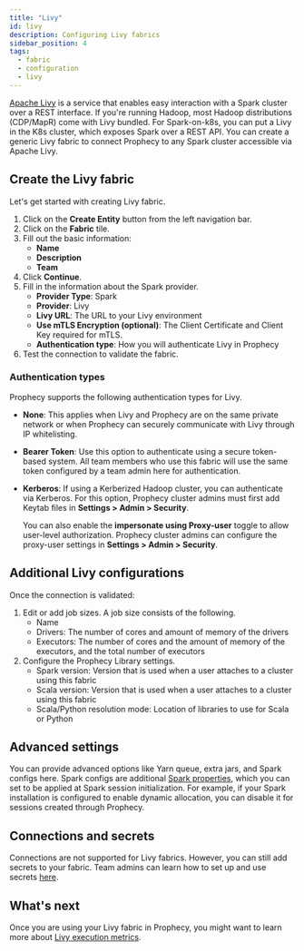 ```yaml
---
title: "Livy"
id: livy
description: Configuring Livy fabrics
sidebar_position: 4
tags:
  - fabric
  - configuration
  - livy
---
```


[Apache Livy](https://livy.apache.org/) is a service that enables easy interaction with a Spark cluster over a REST interface. If you're running Hadoop, most Hadoop distributions (CDP/MapR) come with Livy bundled. For Spark-on-k8s, you can put a Livy in the K8s cluster, which exposes Spark over a REST API.
You can create a generic Livy fabric to connect Prophecy to any Spark cluster accessible via Apache Livy.

## Create the Livy fabric

Let's get started with creating Livy fabric.

1. Click on the **Create Entity** button from the left navigation bar.
1. Click on the **Fabric** tile.
1. Fill out the basic information:
   - **Name**
   - **Description**
   - **Team**
1. Click **Continue**.
1. Fill in the information about the Spark provider.
   - **Provider Type**: Spark
   - **Provider**: Livy
   - **Livy URL**: The URL to your Livy environment
   - **Use mTLS Encryption (optional)**: The Client Certificate and Client Key required for mTLS.
   - **Authentication type**: How you will authenticate Livy in Prophecy
1. Test the connection to validate the fabric.

### Authentication types

Prophecy supports the following authentication types for Livy.

- **None**: This applies when Livy and Prophecy are on the same private network or when Prophecy can securely communicate with Livy through IP whitelisting.

- **Bearer Token**: Use this option to authenticate using a secure token-based system. All team members who use this fabric will use the same token configured by a team admin here for authentication.

- **Kerberos**: If using a Kerberized Hadoop cluster, you can authenticate via Kerberos. For this option, Prophecy cluster admins must first add Keytab files in **Settings > Admin > Security**.

  You can also enable the **impersonate using Proxy-user** toggle to allow user-level authorization. Prophecy cluster admins can configure the proxy-user settings in **Settings > Admin > Security**.

## Additional Livy configurations

Once the connection is validated:

1. Edit or add job sizes. A job size consists of the following.
   - Name
   - Drivers: The number of cores and amount of memory of the drivers
   - Executors: The number of cores and the amount of memory of the executors, and the total number of executors
1. Configure the Prophecy Library settings.
   - Spark version: Version that is used when a user attaches to a cluster using this fabric
   - Scala version: Version that is used when a user attaches to a cluster using this fabric
   - Scala/Python resolution mode: Location of libraries to use for Scala or Python

## Advanced settings

You can provide advanced options like Yarn queue, extra jars, and Spark configs here. Spark configs are additional [Spark properties](https://spark.apache.org/docs/latest/configuration.html#available-properties), which you can set to be applied at Spark session initialization. For example, if your Spark installation is configured to enable dynamic allocation, you can disable it for sessions created through Prophecy.

## Connections and secrets

Connections are not supported for Livy fabrics. However, you can still add secrets to your fabric. Team admins can learn how to set up and use secrets [here](docs/administration/connections-and-secrets/secret-providers.md).

## What's next

Once you are using your Livy fabric in Prophecy, you might want to learn more about [Livy execution metrics](/docs/Spark/execution/execution-metrics-on-livy.md).
